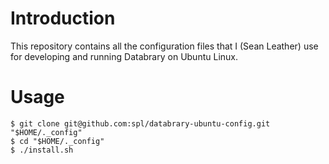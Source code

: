 # Introduction

This repository contains all the configuration files that I (Sean Leather) use
for developing and running Databrary on Ubuntu Linux.

# Usage

```shell
$ git clone git@github.com:spl/databrary-ubuntu-config.git "$HOME/._config"
$ cd "$HOME/._config"
$ ./install.sh
```
